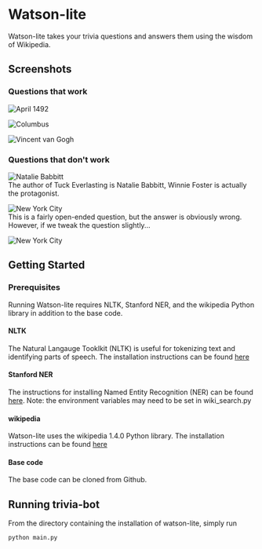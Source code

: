 # Watson-lite
Watson-lite takes your trivia questions and answers them using the wisdom of Wikipedia. 

## Screenshots

### Questions that work

![April 1492](https://github.com/jerryxu178/watson-lite/blob/master/screenshots/screenshot1.jpg?raw=true "when did Christopher Columbus sail the ocean blue?")  

![Columbus](https://github.com/jerryxu178/watson-lite/blob/master/screenshots/screenshot2.jpg?raw=true "where is the capital of Ohio?")  

![Vincent van Gogh](https://github.com/jerryxu178/watson-lite/blob/master/screenshots/screenshot3.jpg?raw=true "who painted Starry Night?")  

### Questions that don't work

![Natalie Babbitt](https://github.com/jerryxu178/watson-lite/blob/master/screenshots/screenshot4.jpg?raw=true "who is the author of Tuck Everlasting?")  
The author of Tuck Everlasting is Natalie Babbitt, Winnie Foster is actually the protagonist.

![New York City](https://github.com/jerryxu178/watson-lite/blob/master/screenshots/screenshot5.jpg?raw=true "where is the Freedom Tower?")  
This is a fairly open-ended question, but the answer is obviously wrong.  
However, if we tweak the question slightly...

![New York City](https://github.com/jerryxu178/watson-lite/blob/master/screenshots/screenshot6.jpg?raw=true "Where is the Freedom Tower located?")  

## Getting Started

### Prerequisites
Running Watson-lite requires NLTK, Stanford NER, and the wikipedia Python library in addition to the base code.

#### NLTK
The Natural Langauge Tooklkit (NLTK) is useful for tokenizing text and identifying parts of speech. The installation instructions can be found [here](http://www.nltk.org/install.html)

#### Stanford NER
The instructions for installing Named Entity Recognition (NER) can be found [here](https://nlp.stanford.edu/software/CRF-NER.shtml). 
Note: the environment variables may need to be set in wiki_search.py

#### wikipedia
Watson-lite uses the wikipedia 1.4.0 Python library. The installation instructions can be found [here](https://pypi.python.org/pypi/wikipedia/)

#### Base code
The base code can be cloned from Github.

## Running trivia-bot
From the directory containing the installation of watson-lite, simply run
```python
python main.py
```
